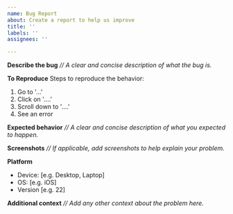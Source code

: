 ```yaml
---
name: Bug Report
about: Create a report to help us improve
title: ''
labels: ''
assignees: ''

---
```


**Describe the bug**
*// A clear and concise description of what the bug is.*

**To Reproduce**
Steps to reproduce the behavior:
1. Go to '...'
2. Click on '....'
3. Scroll down to '....'
4. See an error

**Expected behavior**
*// A clear and concise description of what you expected to happen.*

**Screenshots**
*// If applicable, add screenshots to help explain your problem.*

**Platform**
 - Device: [e.g. Desktop, Laptop]
 - OS: [e.g. iOS]
 - Version [e.g. 22]

**Additional context**
*// Add any other context about the problem here.*
